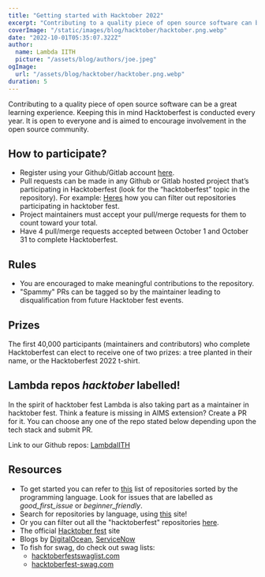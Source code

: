 ```yaml
---
title: "Getting started with Hacktober 2022"
excerpt: "Contributing to a quality piece of open source software can be a great learning experience. Keeping this in mind Hacktoberfest is conducted every year. It is open to everyone and is aimed to encourage involvement in the open source community."
coverImage: "/static/images/blog/hacktober/hacktober.png.webp"
date: "2022-10-01T05:35:07.322Z"
author:
  name: Lambda IITH
  picture: "/assets/blog/authors/joe.jpeg"
ogImage:
  url: "/assets/blog/hacktober/hacktober.png.webp"
duration: 5
---
```


Contributing to a quality piece of open source software can be a great learning experience. Keeping this in mind Hacktoberfest is conducted every year. It is open to everyone and is aimed to encourage involvement in the open source community.

## How to participate?

- Register using your Github/Gitlab account [here](https://hacktoberfest.digitalocean.com/).
- Pull requests can be made in any Github or Gitlab hosted project that’s participating in Hacktoberfest (look for the “hacktoberfest” topic in the repository). For example: [Heres](https://github.com/topics/hacktoberfest) how you can filter out repositories participating in hacktober fest.
- Project maintainers must accept your pull/merge requests for them to count toward your total.
- Have 4 pull/merge requests accepted between October 1 and October 31 to complete Hacktoberfest.

## Rules

- You are encouraged to make meaningful contributions to the repository.
- "Spammy" PRs can be tagged so by the maintainer leading to disqualification from future Hacktober fest events.

## Prizes

The first 40,000 participants (maintainers and contributors) who complete Hacktoberfest can elect to receive one of two prizes: a tree planted in their name, or the Hacktoberfest 2022 t-shirt.

## Lambda repos _hacktober_ labelled!

In the spirit of hacktober fest Lambda is also taking part as a maintainer in hacktober fest. Think a feature is missing in AIMS extension? Create a PR for it. You can choose any one of the repo stated below depending upon the tech stack and submit PR.

Link to our Github repos: [LambdaIITH](https://www.github.com/LambdaIITH)

## Resources

- To get started you can refer to [this](https://github.com/mungell/awesome-for-beginners) list of repositories sorted by the programming language. Look for issues that are labelled as _good_first_issue_ or _beginner_friendly_.
- Search for repositories by language, using [this](https://hacktoberfest-projects.vercel.app/) site!
- Or you can filter out all the "hacktoberfest" repositories [here](https://github.com/topics/hacktoberfest).
- The official [Hacktober fest](https://hacktoberfest.com/participation/#maintainers/) site
- Blogs by [DigitalOcean](https://www.digitalocean.com/blog/hacktoberfest-2022-your-mission-for-open-source), [ServiceNow](https://developer.servicenow.com/blog.do?p=/post/hacktoberfest-2022/)
- To fish for swag, do check out swag lists: 
  - [hacktoberfestswaglist.com](https://hacktoberfestswaglist.com/)
  - [hacktoberfest-swag.com](https://hacktoberfest-swag.com/)